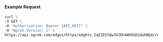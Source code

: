 <!-- Code generated for API Clients. DO NOT EDIT. -->

#### Example Request

```bash
curl \
-X GET \
-H "Authorization: Bearer {API_KEY}" \
-H "Ngrok-Version: 2" \
https://api.ngrok.com/edges/https/edghts_2qIIESlQwJOJEh4WX9SESdwkNQd/routes/edghtsrt_2qIIEV3NNoUI2lYBFPtwgwRRJJr
```
